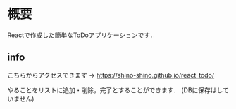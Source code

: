 # 概要

Reactで作成した簡単なToDoアプリケーションです．

## info
こちらからアクセスできます → https://shino-shino.github.io/react_todo/

やることをリストに追加・削除，完了とすることができます．
(DBに保存はしていません)

